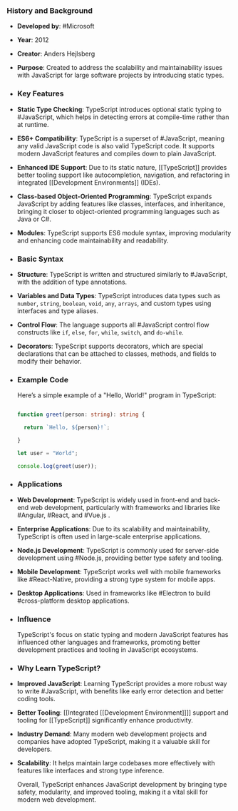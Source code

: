 ### **History and Background**
- **Developed by**: #Microsoft
- **Year**: 2012
- **Creator**: Anders Hejlsberg
- **Purpose**: Created to address the scalability and maintainability issues with JavaScript for large software projects by introducing static types.
- ### **Key Features**
- **Static Type Checking**: TypeScript introduces optional static typing to #JavaScript, which helps in detecting errors at compile-time rather than at runtime.
- **ES6+ Compatibility**: TypeScript is a superset of #JavaScript, meaning any valid JavaScript code is also valid TypeScript code. It supports modern JavaScript features and compiles down to plain JavaScript.
- **Enhanced IDE Support**: Due to its static nature, [[TypeScript]] provides better tooling support like autocompletion, navigation, and refactoring in integrated [[Development Environments]] (IDEs).
- **Class-based Object-Oriented Programming**: TypeScript expands JavaScript by adding features like classes, interfaces, and inheritance, bringing it closer to object-oriented programming languages such as Java or C#.
- **Modules**: TypeScript supports ES6 module syntax, improving modularity and enhancing code maintainability and readability.
- ### **Basic Syntax**
- **Structure**: TypeScript is written and structured similarly to #JavaScript, with the addition of type annotations.
- **Variables and Data Types**: TypeScript introduces data types such as `number`, `string`, `boolean`, `void`, `any`, `arrays`, and custom types using interfaces and type aliases.
- **Control Flow**: The language supports all #JavaScript control flow constructs like `if`, `else`, `for`, `while`, `switch`, and `do-while`.
- **Decorators**: TypeScript supports decorators, which are special declarations that can be attached to classes, methods, and fields to modify their behavior.
- ### **Example Code**
  
  Here’s a simple example of a "Hello, World!" program in TypeScript:
  
  ```typescript
  
  function greet(person: string): string {
  
    return `Hello, ${person}!`;
  
  }
  
  let user = "World";
  
  console.log(greet(user));
  
  ```
- ### **Applications**
- **Web Development**: TypeScript is widely used in front-end and back-end web development, particularly with frameworks and libraries like #Angular, #React, and #Vue.js .
- **Enterprise Applications**: Due to its scalability and maintainability, TypeScript is often used in large-scale enterprise applications.
- **Node.js Development**: TypeScript is commonly used for server-side development using #Node.js, providing better type safety and tooling.
- **Mobile Development**: TypeScript works well with mobile frameworks like #React-Native, providing a strong type system for mobile apps.
- **Desktop Applications**: Used in frameworks like #Electron to build #cross-platform desktop applications.
- ### **Influence**
  
  TypeScript's focus on static typing and modern JavaScript features has influenced other languages and frameworks, promoting better development practices and tooling in JavaScript ecosystems.
- ### **Why Learn TypeScript?**
- **Improved JavaScript**: Learning TypeScript provides a more robust way to write #JavaScript, with benefits like early error detection and better coding tools.
- **Better Tooling**: [[Integrated [[Development Environment]]]] support and tooling for [[TypeScript]] significantly enhance productivity.
- **Industry Demand**: Many modern web development projects and companies have adopted TypeScript, making it a valuable skill for developers.
- **Scalability**: It helps maintain large codebases more effectively with features like interfaces and strong type inference.
  
  Overall, TypeScript enhances JavaScript development by bringing type safety, modularity, and improved tooling, making it a vital skill for modern web development.